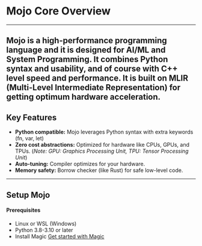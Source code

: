 # Mojo Core Overview
---
Mojo is a high-performance programming language and it is designed for AI/ML and System Programming.
It combines Python syntax and usability, and of course with C++ level speed and performance.
It is built on **MLIR** (Multi-Level Intermediate Representation) for getting optimum hardware acceleration.
---
## Key Features

- **Python compatible:** Mojo leverages Python syntax with extra keywords (fn, var, let)
- **Zero cost abstractions:** Optimized for hardware like CPUs, GPUs, and TPUs.   (*Note: GPU: Graphics Processing Unit, TPU: Tensor Processing Unit*)
- **Auto-tuning:** Compiler optimizes for your hardware.
- **Memory safety:** Borrow checker (like Rust) for safe low-level code.
---
## Setup Mojo

#### Prerequisites

- Linux or WSL (Windows)
- Python 3.8-3.10 or later
- Install Magic [Get started with Magic](https://docs.modular.com/magic)

